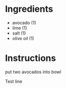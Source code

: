 # Ingredients
- avocado (1)
- lime (1)
- salt (1) 
- olive oil (1)
# Instructions
put two avocados into bowl

Test line

